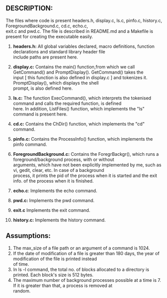 ## DESCRIPTION: ##

The files where code is present headers.h, display.c, ls.c, pinfo.c, history.c, ForegroundBackground.c, cd.c, echo.c,   
exit.c and pwd.c. The file is described in README.md and a Makefile is present for creating the executable easily.  

1) **headers.h:** All global variables declared, macro definitions, function declarations and standard library header file   
   include paths are present here.  
2) **display.c:** Contains the main() function,from which we call GetCommand() and PromptDisplay(). GetCommand() takes the  
   input [ this function is also defined in display.c ] and tokenizes it. PromptDisplay(), which displays the shell   
   prompt, is also defined here.  

3) **ls.c:** The function ExecCommand(), which interprets the tokenised command and calls the required function, is defined  
   here. In addition, ListFiles() function, which implements the "ls" command is present here.  
4) **cd.c:** Contains the ChDir() function, which implements the "cd" command.  
5) **pinfo.c:** Contains the ProcessInfo() function, which implements the pinfo command.  
    
6) **ForegroundBackground.c:** Contains the ForegrBackgr(), which runs a foreground/background process, with or without  
   arguments, which have not been explicitly implemented by me, such as vi, gedit, clear, etc. In case of a background  
   process, it prints the pid of the process when it is started and the exit info. of the process when it is finished.  

7) **echo.c**: Implements the echo command.  
8) **pwd.c:** Implements the pwd command.  
9)  **exit.c** Implements the exit command.  
10) **history.c:** Implements the history command.  

## Assumptions: ##

1) The max_size of a file path or an argument of a command is 1024. 
2) If the date of modification of a file is greater than 180 days, the year of modification of the file is printed instead  
   of time.   
3) In ls -l command, the total no. of blocks allocated to a directory is printed. Each block's size is 512 bytes.  
4) The maximum number of background processes possible at a time is 7. If it is greater than that, a process is removed at  
   random.  